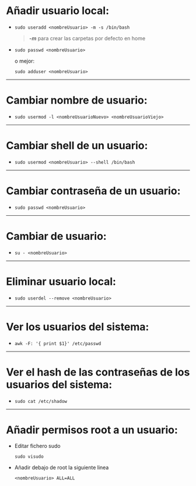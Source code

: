 # Añadir usuario local:
*
  ~~~
  sudo useradd <nombreUsuario> -m -s /bin/bash 
  ~~~
  > ***-m*** para crear las carpetas por defecto en home
*
  ~~~
  sudo passwd <nombreUsuario>
  ~~~
  o mejor:
  ~~~
  sudo adduser <nombreUsuario>
  ~~~

------------------------------------------------------------------------------------
# Cambiar nombre de usuario:
*
  ~~~
  sudo usermod -l <nombreUsuarioNuevo> <nombreUsuarioViejo>
  ~~~
  
------------------------------------------------------------------------------------
# Cambiar shell de un usuario:
*
  ~~~
  sudo usermod <nombreUsuario> --shell /bin/bash
  ~~~
------------------------------------------------------------------------------------
# Cambiar contraseña de un usuario:
*
  ~~~
  sudo passwd <nombreUsuario>
  ~~~

------------------------------------------------------------------------------------
# Cambiar de usuario:
*
  ~~~
  su - <nombreUsuario>
  ~~~

------------------------------------------------------------------------------------
# Eliminar usuario local:
*
  ~~~
  sudo userdel --remove <nombreUsuario>
  ~~~

------------------------------------------------------------------------------------
# Ver los usuarios del sistema:
*
  ~~~
  awk -F: '{ print $1}' /etc/passwd
  ~~~

------------------------------------------------------------------------------------
# Ver el hash de las contraseñas de los usuarios del sistema:
*
  ~~~
  sudo cat /etc/shadow
  ~~~

------------------------------------------------------------------------------------
# Añadir permisos root a un usuario:

* Editar fichero sudo
  ~~~
  sudo visudo
  ~~~
* Añadir debajo de root la siguiente linea
  ~~~
  <nombreUsuario> ALL=ALL
  ~~~
